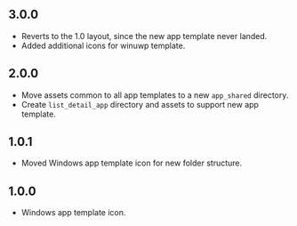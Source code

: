 ## 3.0.0

* Reverts to the 1.0 layout, since the new app template never landed.
* Added additional icons for winuwp template.

## 2.0.0

* Move assets common to all app templates to a new `app_shared` directory.
* Create `list_detail_app` directory and assets to support new app template.

## 1.0.1

* Moved Windows app template icon for new folder structure.

## 1.0.0

* Windows app template icon.
